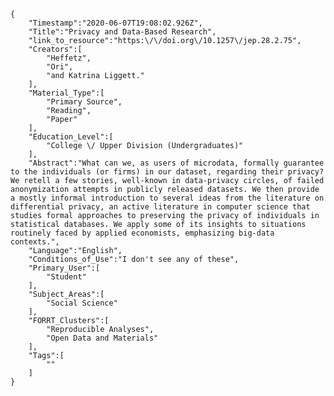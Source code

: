 
    {
        "Timestamp":"2020-06-07T19:08:02.926Z",
        "Title":"Privacy and Data-Based Research",
        "link_to_resource":"https:\/\/doi.org\/10.1257\/jep.28.2.75",
        "Creators":[
            "Heffetz",
            "Ori",
            "and Katrina Liggett."
        ],
        "Material_Type":[
            "Primary Source",
            "Reading",
            "Paper"
        ],
        "Education_Level":[
            "College \/ Upper Division (Undergraduates)"
        ],
        "Abstract":"What can we, as users of microdata, formally guarantee to the individuals (or firms) in our dataset, regarding their privacy? We retell a few stories, well-known in data-privacy circles, of failed anonymization attempts in publicly released datasets. We then provide a mostly informal introduction to several ideas from the literature on differential privacy, an active literature in computer science that studies formal approaches to preserving the privacy of individuals in statistical databases. We apply some of its insights to situations routinely faced by applied economists, emphasizing big-data contexts.",
        "Language":"English",
        "Conditions_of_Use":"I don't see any of these",
        "Primary_User":[
            "Student"
        ],
        "Subject_Areas":[
            "Social Science"
        ],
        "FORRT_Clusters":[
            "Reproducible Analyses",
            "Open Data and Materials"
        ],
        "Tags":[
            ""
        ]
    }

